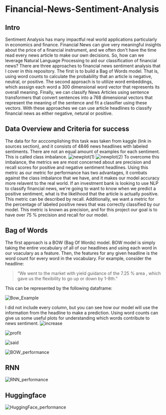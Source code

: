 # Financial-News-Sentiment-Analysis
## Intro
Sentiment Analysis has many impactful real world applications particularly in economics and finance. Financial News can give very meaningful insights about the price of a financial instrument, and we often don't have the time read every news article to make our own decisions. So, how can we leverage Natural Language Processing to aid our classification of financial news? There are three approaches to financial news sentiment analysis that I cover in this repository. The first is to build a Bag of Words model. That is, using word counts to calculate the probability that an article is negative, neutral, or positive. The second approach is to utilize word embeddings, which asssign each word a 300 dimensional word vector that represents its overall meaning. Finally, we can classify News Articles using sentence transformers that convert sentences into a 768 dimensional vectors that represent the meaning of the sentence and fit a classifier using these vectors. With these approaches we can use article headlines to classify financial news as either negative, netural or positive. 

## Data Overview and Criteria for success

The data for for acccomplishing this task was taken from kaggle (link in sources section), and it consists of 4846 news headlines with labeled sentiments. There are not an equal amount of examples for each sentiment. This is called class imbalance.
![newplot(1)](https://user-images.githubusercontent.com/59036285/140618441-70e5bd5e-cb01-4d28-a017-4393f8885ea1.png)
![newplot(2)](https://user-images.githubusercontent.com/59036285/140618447-9263ee1a-72a1-4f51-9017-acfbde7b5244.png)
To overcome this imbalance, the metrics we are most concerned about are precision and recall scores for positive and negative sentiment headlines. Using this metric as our metric for performance has two advantages, it combats against the class imbalance that we have, and it makes our model accuracy more relavent to the real world. If an investment bank is looking to use NLP to classify financial news, we're going to want to know when we predict a positive sentiment, what is the likelihood that the article is actually positive. This metric can be described by recall. Additionally, we want a metric for the percentage of labeled positive news that was correctly classified by our model. This metric is known as precision, and for this project our goal is to have over 75 % precision and recall for our model.


## Bag of Words

The first approach is a BOW (Bag Of Words) model. BOW model is simply taking the entire vocabulary of all of our headlines and using each word in our voaculary as a feature. Then, the features for any given headline is the word count for every word in the vocabulary. For example, consider the headline:

>“We went to the market with yield guidance of the 7.25 % area , which gave us the flexibility to go up or down by 1-8th.”

This can be represented by the following dataframe:

![Bow_Example](https://user-images.githubusercontent.com/59036285/140618434-1329e887-d938-409c-b989-82e4438c214d.png)



I did not include every column, but you can see how our model will use the information from the headline to make a prediction. Using word counts can give us some useful plots for understanding which words contribute to news sentiment.
![increase](https://user-images.githubusercontent.com/59036285/140618440-f2c10db5-4672-4965-89ce-06c1a5ba215a.png)



![profit](https://user-images.githubusercontent.com/59036285/140618449-43b5b793-a33c-4325-9bd8-b59ea7e6aeb9.png)

![said](https://user-images.githubusercontent.com/59036285/140618452-8550893e-028b-4dba-a56b-20eb714d3615.png)


![BOW_performance](https://user-images.githubusercontent.com/59036285/140618437-dc311af8-35f5-4f43-bee4-9ce6c5fba0a7.png)

## RNN

![RNN_performance](https://user-images.githubusercontent.com/59036285/140618451-d3e5ccd2-7f26-417e-be6c-af5ac329fb35.png)

## Huggingface
![HuggingFace_performance](https://user-images.githubusercontent.com/59036285/140618439-2fdca539-357d-47dd-ac8a-08b239a48fac.png)
